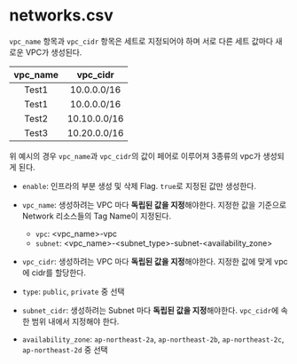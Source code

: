 # networks.csv

`vpc_name` 항목과 `vpc_cidr` 항목은 세트로 지정되어야 하며 서로 다른 세트 값마다 새로운 VPC가 생성된다.

| vpc_name |   vpc_cidr   |
| :------: | :----------: |
|  Test1   | 10.0.0.0/16  |
|  Test1   | 10.0.0.0/16  |
|  Test2   | 10.10.0.0/16 |
|  Test3   | 10.20.0.0/16 |

위 예시의 경우 `vpc_name`과 `vpc_cidr`의 값이 페어로 이루어져 3종류의 vpc가 생성되게 된다.


* `enable`: 인프라의 부분 생성 및 삭제 Flag. `true`로 지정된 값만 생성한다.

* `vpc_name`: 생성하려는 VPC 마다 **독립된 값을 지정**해야한다. 지정한 값을 기준으로 Network 리소스들의 Tag Name이 지정된다.
    * `vpc`: <vpc_name>-vpc
    * `subnet`: <vpc_name>-<subnet_type>-subnet-<availability_zone>

* `vpc_cidr`: 생성하려는 VPC 마다 **독립된 값을 지정**해야한다. 지정한 값에 맞게 vpc에 cidr를 할당한다.
* `type`: `public`, `private` 중 선택
* `subnet_cidr`: 생성하려는 Subnet 마다 **독립된 값을 지정**해야한다. `vpc_cidr`에 속한 범위 내에서 지정해야 한다.
* `availability_zone`: `ap-northeast-2a`, `ap-northeast-2b`, `ap-northeast-2c`, `ap-northeast-2d` 중 선택
